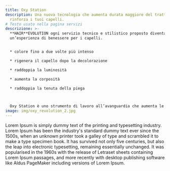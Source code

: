 ```yaml
---
title: Oxy Station
description: Una nuova tecnologia che aumenta durata maggiore del trattamento e
  rinforza i tuoi capelli.
# Testo usato nella pagina servizi
descrizione: >-
  **HAIR**EVOLUTION ogni servizio tecnico e stilistico proposto diventa
  un’esperienza di benessere per i capelli.


  * colore fino a due volte più intenso

  * rigenera il capello dopo la decolorazione 

  * raddoppia la luminosità

  * aumenta la corposità

  * raddoppia la tenuta della piega 



  Oxy Station è uno strumento di lavoro all’avanguardia che aumenta le performance di ogni servizio proposto all’interno del salone riducendo il tempo di lavoro.
image: img/oxy_revolution_2.jpg
---
```

Lorem Ipsum is simply dummy text of the printing and typesetting industry. Lorem Ipsum has been the industry's standard dummy text ever since the 1500s, when an unknown printer took a galley of type and scrambled it to make a type specimen book. It has survived not only five centuries, but also the leap into electronic typesetting, remaining essentially unchanged. It was popularised in the 1960s with the release of Letraset sheets containing Lorem Ipsum passages, and more recently with desktop publishing software like Aldus PageMaker including versions of Lorem Ipsum.